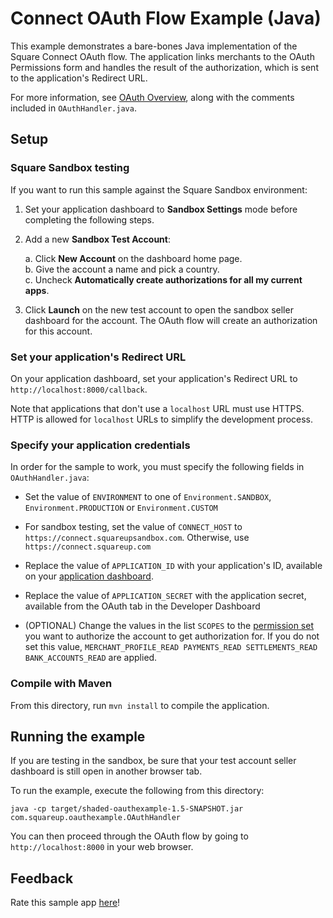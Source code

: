 # Connect OAuth Flow Example (Java)

This example demonstrates a bare-bones Java implementation of the Square Connect
OAuth flow. The application links merchants to the OAuth Permissions form and
handles the result of the authorization, which is sent to the application's Redirect URL.

For more information, see [OAuth Overview](https://developer.squareup.com/docs/oauth-api/overview),
along with the comments included in `OAuthHandler.java`.

## Setup

### Square Sandbox testing
If you want to run this sample against the Square Sandbox environment:

1. Set your application dashboard to **Sandbox Settings** mode before completing
the following steps.
1. Add a new **Sandbox Test Account**:

   a. Click **New Account** on the dashboard home page.<br>
   b. Give the account a name and pick a country. <br>
   c. Uncheck **Automatically create authorizations for all my current apps**.<br>

1. Click **Launch** on the new test account to open the sandbox seller dashboard
for the account. The OAuth flow will create an authorization for this account.

### Set your application's Redirect URL

On your application dashboard, set your application's Redirect URL to
`http://localhost:8000/callback`.

Note that applications that don't use a `localhost` URL must use HTTPS. HTTP is
allowed for `localhost` URLs to simplify the development process.

### Specify your application credentials

In order for the sample to work, you must specify the following fields in `OAuthHandler.java`:

* Set the value of `ENVIRONMENT` to one of `Environment.SANDBOX`, `Environment.PRODUCTION` or `Environment.CUSTOM`

* For sandbox testing, set the value of `CONNECT_HOST` to `https://connect.squareupsandbox.com`.
Otherwise, use `https://connect.squareup.com`

* Replace the value of `APPLICATION_ID` with your application's ID, available on your
[application dashboard](https://connect.squareup.com/apps).

* Replace the value of `APPLICATION_SECRET` with the application secret, available from the OAuth tab in the Developer Dashboard

* (OPTIONAL) Change the values in the list `SCOPES` to the [permission set](../OAuthPermissions.md) you
want to authorize the account to get authorization for. If you do not set this value,
`MERCHANT_PROFILE_READ PAYMENTS_READ SETTLEMENTS_READ BANK_ACCOUNTS_READ` are applied.


### Compile with Maven

From this directory, run `mvn install` to compile the application.

## Running the example

If you are testing in the sandbox, be sure that your test account seller dashboard
is still open in another browser tab.

To run the example, execute the following from this directory:

    java -cp target/shaded-oauthexample-1.5-SNAPSHOT.jar com.squareup.oauthexample.OAuthHandler

You can then proceed through the OAuth flow by going to `http://localhost:8000`
in your web browser.

## Feedback
Rate this sample app [here](https://delighted.com/t/Z1xmKSqy)!